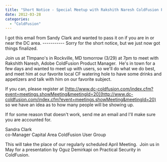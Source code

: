 ```yaml
---
title: "Short Notice - Special Meetup with Rakshith Naresh ColdFusion Product Manager"
date: 2012-03-28
categories: 
  - "ColdFusion"
---
```


I got this email from Sandy Clark and wanted to pass it on if you are in or near the DC area. ----------- Sorry for the short notice, but we just now got things finalized.  
  
Join us at TImpano's in Rockville, MD tomorrow (3/29) at 7pm to meet with Rakshith Naresh, Adobe ColdFusion Product Manager.  He's in town for a few days and wanted to meet up with users, so we'll do what we do best, and meet him at our favorite local CF watering hole to have some drinks and appetizers and talk with him on our favorite subject.  
  
If you can, please register at [http://www.dc-coldfusion.com/index.cfm?event=meetings.showMeeting&meetingId=20](http://www.dc-coldfusion.com/index.cfm?event=meetings.showMeeting&meetingId=20) so we have an idea as to how many people will be showing up.  
  
If for some reason that doesn't work, send me an email and I'll make sure you are accounted for.  
  
Sandra Clark  
co-Manager Capital Area ColdFusion User Group  
  
This will take the place of our regularly scheduled April Meeting.  Join us in May for a presentation by Oguz Demirkapi on Practical Security in ColdFusion.
